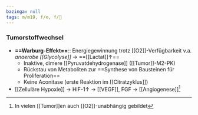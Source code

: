 ```yaml
---
bazinga: null
tags: m/m19, f/⚙️, f/🦀
---
```

### Tumorstoffwechsel
- **==Warburg-Effekt==**:: Energiegewinnung trotz [[O2]]-Verfügbarkeit v.a. *anaerobe [[Glycolyse]]* → ==[[Lactat]]↑==
	- Inaktive, dimere [[Pyruvatdehydrogenase]] ([[Tumor]]-M2-PK)
	- Rückstau von Metaboliten zur ==Synthese von Bausteinen für Proliferation==
	- Keine Aconitase (erste Reaktion im [[Citratzyklus]])
- [[Zelluläre Hypoxie]] → HIF-1↑ → [[VEGF]], FGF → [[Angiogenese]][^1]

[^1]: In vielen [[Tumor]]en auch [[O2]]-unabhängig gebildet